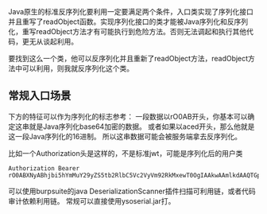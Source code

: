 Java原生的标准反序列化要利用一定要满足两个条件，入口类实现了序列化接口并且重写了readObject函数。实现序列化接口的类才能被Java序列化和反序列化，重写readObject方法才有可能执行到危险方法。否则无法调起和执行其他代码，更无从谈起利用。

要找到这么一个类，他可以反序列化并且重新了readObject方法，readObject方法中可以利用，则我就反序列化这个类。

## **常规入口场景**
下方的特征可以作为序列化的标志参考：
一段数据以rO0AB开头，你基本可以确定这串就是Java序列化base64加密的数据。
或者如果以aced开头，那么他就是这一段Java序列化的16进制。
所以这串数据可能会被服务端拿去反序列化。

比如一个Authorization头是这样的，不是标准jwt，可能是序列化后的用户类
```
Authorization Bearer rO0ABXNyABhjbi5hYmMuY29yZS5tb2RlbC5Vc2VyVm92RkMxewT0OgIAAkwAAmlkdAAQTGphdmEvbGFuZy9Mb25nO0wABG5hbWV0ABJMamF2YS9sYW5nL1N0cmluZzt4cHNyAA5qYXZhLmxhbmcuTG9uZzuL5JDMjyPfAgABSgAFdmFsdWV4cgAQamF2YS5sYW5nLk51bWJlcoaslR0LlOCLAgAAeHAAAAAAAAAAAXQABWFkbWlu
```
可以使用burpsuite的java DeserializationScanner插件扫描可利用链，或者代码审计依赖利用链。
常规可以直接使用ysoserial.jar打。